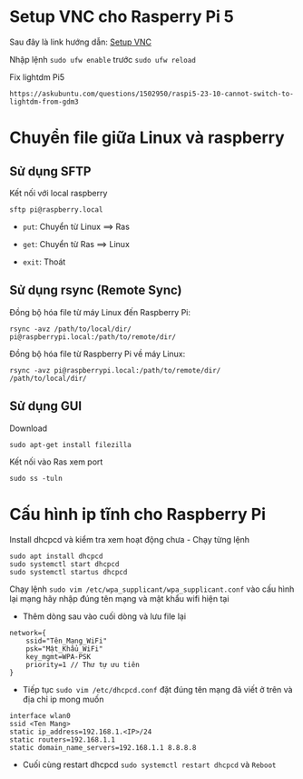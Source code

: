 # Setup VNC cho Rasperry Pi 5 

Sau đây là link hướng dẫn:
[Setup VNC](https://linuxopsys.com/setup-x11vnc-on-ubuntu)

Nhập lệnh `sudo ufw enable` trước `sudo ufw reload`

Fix lightdm Pi5
```
https://askubuntu.com/questions/1502950/raspi5-23-10-cannot-switch-to-lightdm-from-gdm3
```
# Chuyển file giữa Linux và raspberry
## Sử dụng SFTP 
Kết nối với local raspberry
```
sftp pi@raspberry.local
```
- `put`: Chuyển từ Linux ==> Ras

- `get`: Chuyển từ Ras ==> Linux

- `exit`: Thoát


## Sử dụng rsync (Remote Sync)

Đồng bộ hóa file từ máy Linux đến Raspberry Pi:

```
rsync -avz /path/to/local/dir/ pi@raspberrypi.local:/path/to/remote/dir/
```

Đồng bộ hóa file từ Raspberry Pi về máy Linux:
```
rsync -avz pi@raspberrypi.local:/path/to/remote/dir/ /path/to/local/dir/
```

## Sử dụng GUI
Download
```
sudo apt-get install filezilla
```
Kết nối vào Ras xem port
```
sudo ss -tuln
```
# Cấu hình ip tĩnh cho Raspberry Pi 
Install dhcpcd và kiểm tra xem hoạt động chưa - Chạy từng lệnh
```
sudo apt install dhcpcd
sudo systemctl start dhcpcd
sudo systemctl startus dhcpcd
```

Chạy lệnh `sudo vim /etc/wpa_supplicant/wpa_supplicant.conf` vào cấu hình lại mạng hãy nhập đúng tên mạng và mật khẩu wifi hiện tại 
- Thêm dòng sau vào cuối dòng và lưu file lại
```
network={
    ssid="Tên_Mạng_WiFi"
    psk="Mật_Khẩu_WiFi"
    key_mgmt=WPA-PSK
    priority=1 // Thư tự ưu tiên
}
```
- Tiếp tục `sudo vim /etc/dhcpcd.conf` đặt đúng tên mạng đã viết ở trên và địa chỉ ip mong muốn
```
interface wlan0
ssid <Ten Mang>
static ip_address=192.168.1.<IP>/24
static routers=192.168.1.1
static domain_name_servers=192.168.1.1 8.8.8.8
```
- Cuối cùng restart dhcpcd `sudo systemctl restart dhcpcd` và `Reboot` 

